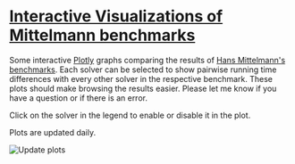 # [Interactive Visualizations of Mittelmann benchmarks](https://mattmilten.github.io/mittelmann-plots/)

Some interactive [Plotly](https://plotly.com/python/) graphs comparing the results of [Hans Mittelmann's benchmarks](http://plato.asu.edu/bench.html). Each solver can be selected to show pairwise running time differences with every other solver in the respective benchmark.
These plots should make browsing the results easier. Please let me know if you have a question or if there is an error.

Click on the solver in the legend to enable or disable it in the plot.

Plots are updated daily.

![Update plots](https://github.com/mattmilten/mittelmann-plots/workflows/Update%20plots/badge.svg)
